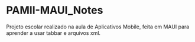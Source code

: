 # PAMII-MAUI_Notes
Projeto escolar realizado na aula de Aplicativos Mobile, feita em MAUI para aprender a usar tabbar e arquivos xml.
